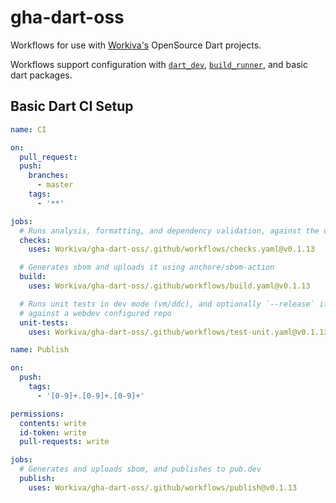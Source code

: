 # gha-dart-oss

Workflows for use with [Workiva's](https://github.com/Workiva) OpenSource Dart projects.

Workflows support configuration with [`dart_dev`](https://github.com/Workiva/dart_dev), [`build_runner`](https://pub.dev/packages/build_runner), and basic dart packages.


## Basic Dart CI Setup
```yaml
name: CI

on:
  pull_request:
  push:
    branches:
      - master
    tags:
      - '**'

jobs:
  # Runs analysis, formatting, and dependency validation, against the dart source
  checks:
    uses: Workiva/gha-dart-oss/.github/workflows/checks.yaml@v0.1.13

  # Generates sbom and uploads it using anchore/sbom-action
  build:
    uses: Workiva/gha-dart-oss/.github/workflows/build.yaml@v0.1.13

  # Runs unit tests in dev mode (vm/ddc), and optionally `--release` if executing
  # against a webdev configured repo
  unit-tests:
    uses: Workiva/gha-dart-oss/.github/workflows/test-unit.yaml@v0.1.13
```

```yaml
name: Publish

on:
  push:
    tags:
      - '[0-9]+.[0-9]+.[0-9]+'

permissions:
  contents: write
  id-token: write
  pull-requests: write

jobs:
  # Generates and uploads sbom, and publishes to pub.dev
  publish:
    uses: Workiva/gha-dart-oss/.github/workflows/publish@v0.1.13
```